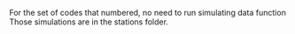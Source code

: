 For the set of codes that numbered, no need to run simulating data function
Those simulations are in the stations folder.